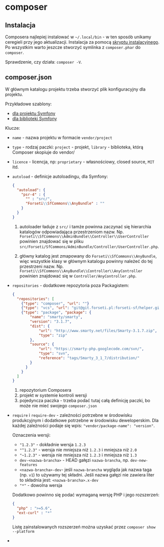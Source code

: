 # composer

## Instalacja
Composera najlepiej instalować w `~/.local/bin` - w ten sposób unikamy ceregieli przy jego aktualizacji.
Instalacja za pomocą [skryptu instalacyjnego](../../file/composer-installer.sh).
Po wszystkim warto jeszcze stworzyć symlinka z `composer.phar` do `composer`.

Sprawdzenie, czy działa: `composer -V`.

## composer.json

W głównym katalogu projektu trzeba stworzyć plik konfiguracyjny dla projektu.

Przykładowe szablony:
* [dla projektu Symfony](../../file/symfony-project-composer.json)
* [dla biblioteki Symfony](../../symfony-library-composer.json)

Klucze:
- `name` - nazwa projektu w formacie `vendor/project`
- `type` - rodzaj paczki: `project` - projekt, `library` - biblioteka, którą Composer skopiuje do vendor/
- `licence` - licencja, np: `proprietary` - własnościowy, closed source, `MIT` itd.
- `autoload` - definicje autoloadingu, dla Symfony:
  ```json
  {
    "autoload": {
      "psr-4" : {
        "" : "src/",
        "Forseti\\SfCommons\\AnyBundle" : ""
      }
    }
  }
  ```
  1. autoloader ładuje z `src/` i tamże powinna zaczynać się hierarchia katalogów odpowiadająca przestrzeniom nazw. Np. `Forseti\\SfCommons\\AdminBundle\\Controller\\UserController` powinien znajdować się w pliku `src/Forseti/SfCommons/AdminBundle/Controller/UserController.php`.

  2. główny katalog jest zmapowany do `Forseti\\SfCommons\\AnyBundle`, więc wszystkie klasy w głównym katalogu powinny należeć do tej przestrzeni nazw. Np. `Forseti\\SfCommons\\AnyBundle\\Controller\\AnyController` powinien znajdować się w `Controller/AnyController.php`.
- `repositories` - dodatkowe repozytoria poza Packagistem:
  ```json
  {
    "repositories": [
      {"type": "composer", "url": ""}
      {"type": "vcs", "url": "git@git.forseti.pl:forseti-sf/helper.git"}
      {"type": "package", "package": {
          "name": "smarty/smarty",
          "version": "3.1.7",
          "dist": {
              "url": "http://www.smarty.net/files/Smarty-3.1.7.zip",
              "type": "zip"
          },
          "source": {
              "url": "https://smarty-php.googlecode.com/svn/",
              "type": "svn",
              "reference": "tags/Smarty_3_1_7/distribution/"
          }
        }
      }
    ]
  }
  ```
  1. repozytorium Composera
  2. projekt w systemie kontroli wersji
  3. pojedyncza paczka - trzeba podać tutaj całą definicję paczki, bo może nie mieć swojego `composer.json`
- `require` i `require-dev` - zależności potrzebne w środowisku produkcyjnym i dodatkowe potrzebne w środowisku deweloperskim. Dla każdej zależności podaje się wpis: `"vendor/package-name": "version"`.

  Oznaczenia wersji:
  - `"1.2.3"` - dokładnie wersja `1.2.3`
  - `"^1.2.3"` - wersja nie mniejsza niż `1.2.3` i mniejsza niż `2.0`
  - `"~1.2.3"` - wersja nie mniejsza niż `1.2.3` i mniejsza niż `1.3`
  - `dev-<nazwa-brancha>` - HEAD gałęzi `nazwa-brancha`, np. `dev-new-features`
  - `<nazwa-brancha>-dev`- jeśli `nazwa-brancha` wygląda jak nazwa taga (np. `v1`) to używamy tej składni. Jeśli nazwa gałęzi nie zawiera liter to składnia jest: `<nazwa-brancha>.x-dev`
  - `"*"` - dowolna wersja

  Dodatkowo powinno się podać wymaganą wersję PHP i jego rozszerzeń:
  ```json
  {
    "php" : ">=5.6",
    "ext-curl" : "*"
  }
  ```
  Listę zainstalowanych rozszerzeń można uzyskać przez `composer show --platform`
-
